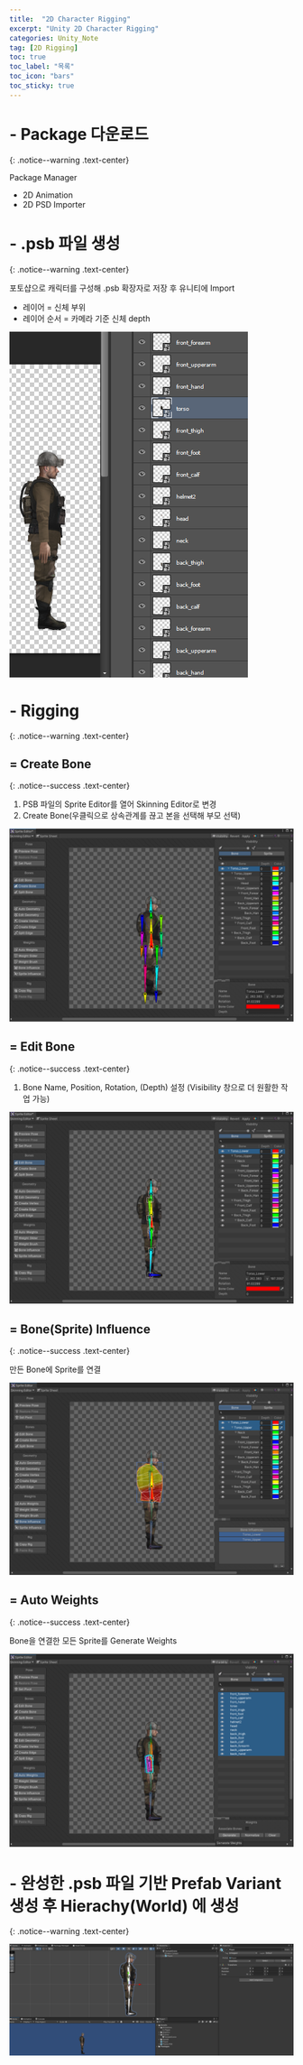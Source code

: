 ```yaml
---
title:  "2D Character Rigging"
excerpt: "Unity 2D Character Rigging"
categories: Unity_Note
tag: [2D Rigging]
toc: true
toc_label: "목록"
toc_icon: "bars"
toc_sticky: true
---
```


# - Package 다운로드
{: .notice--warning .text-center}

Package Manager
- 2D Animation
- 2D PSD Importer

# - .psb 파일 생성
{: .notice--warning .text-center}

포토샵으로 캐릭터를 구성해 .psb 확장자로 저장 후 유니티에 Import

- 레이어 = 신체 부위
- 레이어 순서 = 카메라 기준 신체 depth

<img src="/img/Unity/Unity_Note/2023_08_23_create_psb_file.png"/>

# - Rigging
{: .notice--warning .text-center}

## = Create Bone
{: .notice--success .text-center}

1. PSB 파일의 Sprite Editor를 열어 Skinning Editor로 변경
2. Create Bone(우클릭으로 상속관계를 끊고 본을 선택해 부모 선택)

<img src="/img/Unity/Unity_Note/2023_08_23_create_bone.png"/>

## = Edit Bone
{: .notice--success .text-center}

1. Bone Name, Position, Rotation, (Depth) 설정 (Visibility 창으로 더 원활한 작업 가능)

<img src="/img/Unity/Unity_Note/2023_08_23_edit_bone.png"/>

## = Bone(Sprite) Influence
{: .notice--success .text-center}

만든 Bone에 Sprite를 연결

<img src="/img/Unity/Unity_Note/2023_08_23_bone_influence.png"/>

## = Auto Weights
{: .notice--success .text-center}

Bone을 연결한 모든 Sprite를 Generate Weights

<img src="/img/Unity/Unity_Note/2023_08_23_auto_weights.png"/>

# - 완성한 .psb 파일 기반 Prefab Variant 생성 후 Hierachy(World) 에 생성
{: .notice--warning .text-center}

<img src="/img/Unity/Unity_Note/2023_08_23_prefab_variant.png"/>